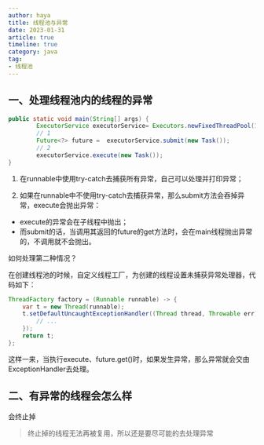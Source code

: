 ```yaml
---
author: haya
title: 线程池与异常
date: 2023-01-31
article: true
timeline: true
category: java
tag:
- 线程池
---
```


## 一、处理线程池内的线程的异常
```java
public static void main(String[] args) {
        ExecutorService executorService= Executors.newFixedThreadPool(1);
        // 1
        Future<?> future =  executorService.submit(new Task());
        // 2
        executorService.execute(new Task());
}
```

1. 在runnable中使用try-catch去捕获所有异常，自己可以处理并打印异常；

2. 如果在runnable中不使用try-catch去捕获异常，那么submit方法会吞掉异常，execute会抛出异常：
- execute的异常会在子线程中抛出；
- 而submit的话，当调用其返回的future的get方法时，会在main线程抛出异常的，不调用就不会抛出。


如何处理第二种情况？

在创建线程池的时候，自定义线程工厂，为创建的线程设置未捕获异常处理器，代码如下：

```java
ThreadFactory factory = (Runnable runnable) -> {
    var t = new Thread(runnable);
    t.setDefaultUncaughtExceptionHandler((Thread thread, Throwable err) -> {
        // ...
    });
    return t;
};
```

这样一来，当执行execute、future.get()时，如果发生异常，那么异常就会交由ExceptionHandler去处理。


## 二、有异常的线程会怎么样
会终止掉

> 终止掉的线程无法再被复用，所以还是要尽可能的去处理异常

